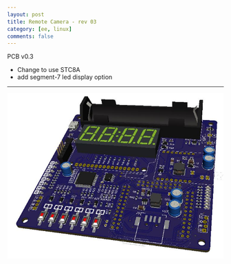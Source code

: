 ```yaml
---
layout: post
title: Remote Camera - rev 03
category: [ee, linux]
comments: false
---
```


PCB v0.3

* Change to use STC8A
* add segment-7 led display option

---

![w800](/images/rcam3.jpg)
